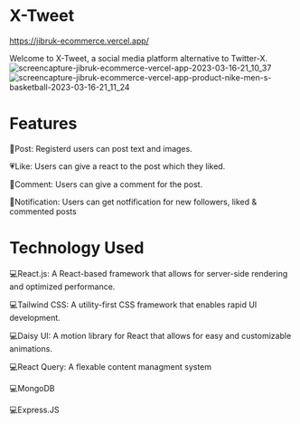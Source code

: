 # X-Tweet

https://jibruk-ecommerce.vercel.app/

Welcome to X-Tweet, a social media platform alternative to Twitter-X.
![screencapture-jibruk-ecommerce-vercel-app-2023-03-16-21_10_37](https://user-images.githubusercontent.com/102186185/225714066-183acaa9-384f-460b-9e7b-11448bc07eb9.png)
![screencapture-jibruk-ecommerce-vercel-app-product-nike-men-s-basketball-2023-03-16-21_11_24](https://user-images.githubusercontent.com/102186185/225714234-97f157aa-60cc-499f-be62-415f6bbe84b4.png)

# Features

📝Post: Registerd users can post text and images.

💗Like: Users can give a react to the post which they liked.

💬Comment: Users can give a comment for the post.

🔔Notification: Users can get notfification for new followers, liked & commented posts

# Technology Used

💻React.js: A React-based framework that allows for server-side rendering and optimized performance.

💻Tailwind CSS: A utility-first CSS framework that enables rapid UI development.

💻Daisy UI: A motion library for React that allows for easy and customizable animations.

💻React Query: A flexable content managment system

💻MongoDB

💻Express.JS
